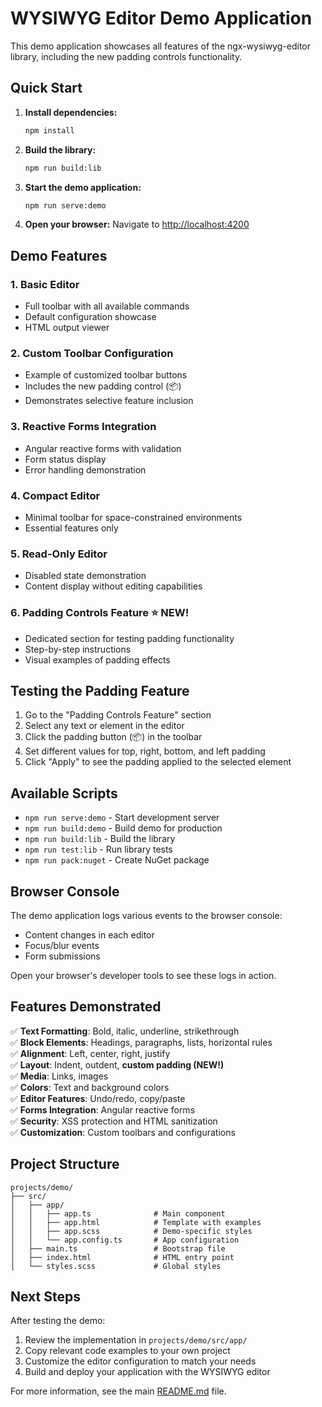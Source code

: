 # WYSIWYG Editor Demo Application

This demo application showcases all features of the ngx-wysiwyg-editor library, including the new padding controls functionality.

## Quick Start

1. **Install dependencies:**
   ```bash
   npm install
   ```

2. **Build the library:**
   ```bash
   npm run build:lib
   ```

3. **Start the demo application:**
   ```bash
   npm run serve:demo
   ```

4. **Open your browser:**
   Navigate to [http://localhost:4200](http://localhost:4200)

## Demo Features

### 1. Basic Editor
- Full toolbar with all available commands
- Default configuration showcase
- HTML output viewer

### 2. Custom Toolbar Configuration
- Example of customized toolbar buttons
- Includes the new padding control (📦)
- Demonstrates selective feature inclusion

### 3. Reactive Forms Integration
- Angular reactive forms with validation
- Form status display
- Error handling demonstration

### 4. Compact Editor
- Minimal toolbar for space-constrained environments
- Essential features only

### 5. Read-Only Editor
- Disabled state demonstration
- Content display without editing capabilities

### 6. Padding Controls Feature ⭐ NEW!
- Dedicated section for testing padding functionality
- Step-by-step instructions
- Visual examples of padding effects

## Testing the Padding Feature

1. Go to the "Padding Controls Feature" section
2. Select any text or element in the editor
3. Click the padding button (📦) in the toolbar
4. Set different values for top, right, bottom, and left padding
5. Click "Apply" to see the padding applied to the selected element

## Available Scripts

- `npm run serve:demo` - Start development server
- `npm run build:demo` - Build demo for production
- `npm run build:lib` - Build the library
- `npm run test:lib` - Run library tests
- `npm run pack:nuget` - Create NuGet package

## Browser Console

The demo application logs various events to the browser console:
- Content changes in each editor
- Focus/blur events
- Form submissions

Open your browser's developer tools to see these logs in action.

## Features Demonstrated

✅ **Text Formatting**: Bold, italic, underline, strikethrough  
✅ **Block Elements**: Headings, paragraphs, lists, horizontal rules  
✅ **Alignment**: Left, center, right, justify  
✅ **Layout**: Indent, outdent, **custom padding (NEW!)**  
✅ **Media**: Links, images  
✅ **Colors**: Text and background colors  
✅ **Editor Features**: Undo/redo, copy/paste  
✅ **Forms Integration**: Angular reactive forms  
✅ **Security**: XSS protection and HTML sanitization  
✅ **Customization**: Custom toolbars and configurations  

## Project Structure

```
projects/demo/
├── src/
│   ├── app/
│   │   ├── app.ts              # Main component
│   │   ├── app.html            # Template with examples
│   │   ├── app.scss            # Demo-specific styles
│   │   └── app.config.ts       # App configuration
│   ├── main.ts                 # Bootstrap file
│   ├── index.html              # HTML entry point
│   └── styles.scss             # Global styles
```

## Next Steps

After testing the demo:
1. Review the implementation in `projects/demo/src/app/`
2. Copy relevant code examples to your own project
3. Customize the editor configuration to match your needs
4. Build and deploy your application with the WYSIWYG editor

For more information, see the main [README.md](README.md) file.